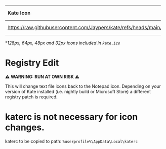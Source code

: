 | Kate Icon | Text File |
|:----------|----------|
| https://raw.githubusercontent.com/Jaypers/kate/refs/heads/main/kate.ico | ![image](https://github.com/user-attachments/assets/86ba7a88-36bd-4608-b155-c171139f4d19) |

**128px, 64px, 48px and 32px icons included in `kate.ico`*

# Registry Edit 
:warning: **WARNING: RUN AT OWN RISK** :warning:

This will change text file icons back to the Notepad icon. 
Depending on your version of Kate installed (i.e. nightly build or Microsoft Store) a different registry patch is required. 

# katerc is not necessary for icon changes.
katerc to be copied to path:
`%userprofile%\AppData\Local\katerc`
